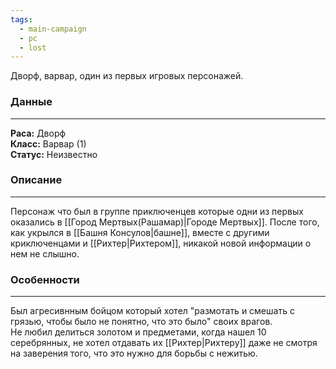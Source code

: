 ```yaml
---
tags:
  - main-campaign
  - pc
  - lost
---
```

Дворф, варвар, один из первых игровых персонажей.  
### Данные
---
**Раса:** Дворф  
**Класс:** Варвар (1)  
**Статус:** Неизвестно  
### Описание
---
Персонаж что был в группе приключенцев которые одни из первых оказались в [[Город Мертвых(Рашамар)|Городе Мертвых]]. После того, как укрылся в [[Башня Консулов|башне]], вместе с другими криключенцами и [[Рихтер|Рихтером]], никакой новой информации о нем не слышно.

### Особенности
---
Был агресивнным бойцом который хотел "размотать и смешать с грязью, чтобы было не понятно, что это было" своих врагов.  
Не любил делиться золотом и предметами, когда нашел 10 серебрянных, не хотел отдавать их [[Рихтер|Рихтеру]] даже не смотря на заверения того, что это нужно для борьбы с нежитью.  

